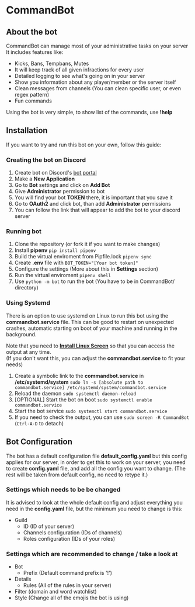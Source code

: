 # CommandBot

## About the bot

CommandBot can manage most of your administrative tasks on your server
It includes features like:

* Kicks, Bans, Tempbans, Mutes
* It will keep track of all given infractions for every user
* Detailed logging to see what's going on in your server
* Show you information about any player/member or the server itself
* Clean messages from channels (You can clean specific user, or even regex pattern)
* Fun commands

Using the bot is very simple, to show list of the commands, use **!help**

## Installation

If you want to try and run this bot on your own, follow this guide:

### Creating the bot on Discord

1. Create bot on Discord's [bot portal](https://discord.com/developers/applications/)
2. Make a **New Application**
3. Go to **Bot** settings and click on **Add Bot**
4. Give **Administrator** permission to bot
5. You will find your bot **TOKEN** there, it is important that you save it
6. Go to **OAuth2** and click bot, than add **Administrator** permissions
7. You can follow the link that will appear to add the bot to your discord server

### Running bot

1. Clone the repository (or fork it if you want to make changes)
2. Install **pipenv** `pip install pipenv`
3. Build the virtual enviroment from Pipfile.lock `pipenv sync`
4. Create **.env** file with `BOT_TOKEN="[Your bot token]"`
5. Configure the settings (More about this in **Settings** section)
6. Run the virtual enviroment `pipenv shell`
7. Use `python -m bot` to run the bot (You have to be in CommandBot/ directory)

### Using Systemd

There is an option to use systemd on Linux to run this bot using the **commandbot.service** file. This can be good to restart on unexpected crashes, automatic starting on boot of your machine and running in the background.

Note that you need to [**Install Linux Screen**](https://linuxize.com/post/how-to-use-linux-screen/) so that you can access the output at any time.\
(If you don't want this, you can adjust the **commandbot.service** to fit your needs)

1. Create a symbolic link to the **commandbot.service** in **/etc/systemd/system** `sudo ln -s [absolute path to commandbot.service] /etc/systemd/system/commandbot.service`
2. Reload the daemon `sudo systemctl daemon-reload`
3. \[OPTIONAL\] Start the bot on boot `sudo systemctl enable commandbot.service`
4. Start the bot service `sudo systemctl start commandbot.service`
5. If you need to check the output, you can use `sudo screen -R CommandBot` (`Ctrl-A-D` to detach)

## Bot Configuration

The bot has a default configuration file **default_config.yaml** but this config applies for our server, in order to get this to work on your server, you need to create **config.yaml** file, and add all the config you want to change. (The rest will be taken from default config, no need to retype it.)

### Settings which needs to be be changed

It is advised to look at the whole default config and adjust everything you need in the **config.yaml** file, but the minimum you need to change is this:

* Guild
  * ID (ID of your server)
  * Channels configuration (IDs of channels)
  * Roles configuration (IDs of your roles)

### Settings which are recommended to change / take a look at

* Bot
  * Prefix (Default command prefix is '!')
* Details
  * Rules (All of the rules in your server)
* Filter (domain and word watchlist)
* Style (Change all of the emojis the bot is using)
